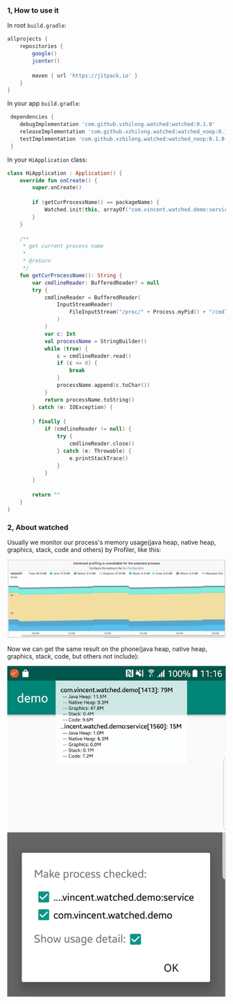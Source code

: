 ### 1, How to use it

In root `build.gradle`:

```gradle
allprojects {
    repositories {
        google()
        jcenter()

        maven { url 'https://jitpack.io' }
    }
}
```

In your app `build.gradle`:

```gradle
 dependencies {
    debugImplementation 'com.github.vzhilong.watched:watched:0.1.0'
    releaseImplementation 'com.github.vzhilong.watched:watched_noop:0.1.0'
    testImplementation 'com.github.vzhilong.watched:watched_noop:0.1.0'
 }
```

In your `HiApplication` class:

```kotlin
class HiApplication : Application() {
    override fun onCreate() {
        super.onCreate()

        if (getCurProcessName() == packageName) {
            Watched.init(this, arrayOf("com.vincent.watched.demo:service", "com.vincent.watched.demo"), interval = 500L)
        }
    }

    /**
     * get current process name
     *
     * @return
     */
    fun getCurProcessName(): String {
        var cmdlineReader: BufferedReader? = null
        try {
            cmdlineReader = BufferedReader(
                InputStreamReader(
                    FileInputStream("/proc/" + Process.myPid() + "/cmdline"), "iso-8859-1"
                )
            )
            var c: Int
            val processName = StringBuilder()
            while (true) {
                c = cmdlineReader.read()
                if (c <= 0) {
                    break
                }
                processName.append(c.toChar())
            }
            return processName.toString()
        } catch (e: IOException) {

        } finally {
            if (cmdlineReader != null) {
                try {
                    cmdlineReader.close()
                } catch (e: Throwable) {
                    e.printStackTrace()
                }
            }
        }

        return ""
    }
}
```

### 2, About watched

Usually we monitor our process's memory usage(java heap, native heap, graphics, stack, code and others) by Profiler, like this:

![profiler sample](https://raw.githubusercontent.com/vzhilong/watched/master/art/profiler.jpg "profiler sample")

Now we can get the same result on the phone(java heap, native heap, graphics, stack, code, but others not include):

![watched sample](https://raw.githubusercontent.com/vzhilong/watched/master/art/watched.png "watched sample")
![dialog config](https://raw.githubusercontent.com/vzhilong/watched/master/art/dialog.jpg "dialog config")
